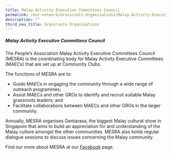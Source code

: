 ```yaml
---
title: Malay Activity Executive Committees Council
permalink: /our-network/Grassroots-Organisations/Malay-Activity-Executive-Committees-Council
description: ""
third_nav_title: Grassroots Organisations
---
```

##### Malay Activity Executive Committees Council


The People’s Association Malay Activity Executive Committees Council (MESRA) is the coordinating body for Malay Activity Executive Committees (MAECs) that are set up at Community Clubs.

The functions of MESRA are to:

* Guide MAECs in engaging the community through a wide range of outreach programmes;
* Assist MAECs and other GROs to identify and recruit suitable Malay grassroots leaders; and
* Facilitate collaborations between MAECs and other GROs in the larger community.

Annually, MESRA organises Gentarasa, the biggest Malay cultural show in Singapore that aims to build an appreciation for and understanding of the Malay culture amongst the other communities. MESRA also holds regular dialogue sessions to discuss issues concerning the Malay community.

Find our more about MESRA at our [Facebook](//) page.





